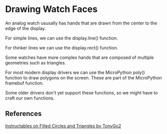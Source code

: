 # Drawing Watch Faces

An analog watch ususally has hands that
are drawn from the center to the edge
of the display.

For simple lines, we can use the display.line() function.

For thinker lines we can use the display.rect() function.

Some watches have more complex hands that are composed of 
multiple geometries such as triangles.

For most modern display drivers we can use the MicroPython poly() function to draw polygons on the screen.
These are part of the MicroPython framebuf function.

Some older drivers don't yet support these functions, so we might have to craft our own functions.

## References

[Instructables on Filled Circles and Triangles by TonyGo2](https://www.instructables.com/Drawing-Filled-Circles-and-Triangles-With-MicroPyt/)

